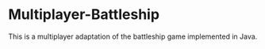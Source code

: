 # Multiplayer-Battleship
This is a multiplayer adaptation of the battleship game implemented in Java.
